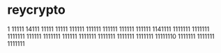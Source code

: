 # reycrypto
1
11111
14111
11111
11111
111111
111111
111111
111111
111111
1141111
1111111
1111111
1111111
111111
1111111
111111
1111111
1111111
1111111
1111111
11111110
1111111
1111111
1111111
